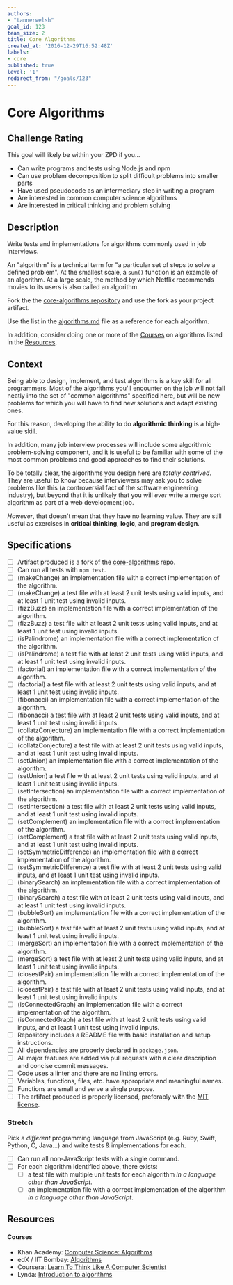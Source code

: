 ```yaml
---
authors:
- "tannerwelsh"
goal_id: 123
team_size: 2
title: Core Algorithms
created_at: '2016-12-29T16:52:48Z'
labels:
- core
published: true
level: '1'
redirect_from: "/goals/123"
---
```


# Core Algorithms

## Challenge Rating

This goal will likely be within your ZPD if you...

- Can write programs and tests using Node.js and npm
- Can use problem decomposition to split difficult problems into smaller parts
- Have used pseudocode as an intermediary step in writing a program
- Are interested in common computer science algorithms
- Are interested in critical thinking and problem solving

## Description

Write tests and implementations for algorithms commonly used in job interviews.

An "algorithm" is a technical term for "a particular set of steps to solve a defined problem". At the smallest scale, a `sum()` function is an example of an algorithm. At a large scale, the method by which Netflix recommends movies to its users is also called an algorithm.

Fork the the [core-algorithms repository][core-algorithms] and use the fork as your project artifact.

Use the list in the [algorithms.md][algorithms-list] file as a reference for each algorithm.

In addition, consider doing one or more of the [Courses](#courses) on algorithms listed in the [Resources](#resources).

## Context

Being able to design, implement, and test algorithms is a key skill for all programmers. Most of the algorithms you'll encounter on the job will not fall neatly into the set of "common algorithms" specified here, but will be new problems for which you will have to find new solutions and adapt existing ones.

For this reason, developing the ability to do **algorithmic thinking** is a high-value skill.

In addition, many job interview processes will include some algorithmic problem-solving component, and it is useful to be familiar with some of the most common problems and good approaches to find their solutions.

To be totally clear, the algorithms you design here are _totally contrived_. They are useful to know because interviewers may ask you to solve problems like this (a controversial fact of the software engineering industry), but beyond that it is unlikely that you will _ever_ write a merge sort algorithm as part of a web development job.

_However_, that doesn't mean that they have no learning value. They are still useful as exercises in **critical thinking**, **logic**, and **program design**.

## Specifications

- [ ] Artifact produced is a fork of the [core-algorithms][core-algorithms] repo.
- [ ] Can run all tests with `npm test`.
- [ ] (makeChange) an implementation file with a correct implementation of the algorithm.
- [ ] (makeChange) a test file with at least 2 unit tests using valid inputs, and at least 1 unit test using invalid inputs.
- [ ] (fizzBuzz) an implementation file with a correct implementation of the algorithm.
- [ ] (fizzBuzz) a test file with at least 2 unit tests using valid inputs, and at least 1 unit test using invalid inputs.
- [ ] (isPalindrome) an implementation file with a correct implementation of the algorithm.
- [ ] (isPalindrome) a test file with at least 2 unit tests using valid inputs, and at least 1 unit test using invalid inputs.
- [ ] (factorial) an implementation file with a correct implementation of the algorithm.
- [ ] (factorial) a test file with at least 2 unit tests using valid inputs, and at least 1 unit test using invalid inputs.
- [ ] (fibonacci) an implementation file with a correct implementation of the algorithm.
- [ ] (fibonacci) a test file with at least 2 unit tests using valid inputs, and at least 1 unit test using invalid inputs.
- [ ] (collatzConjecture) an implementation file with a correct implementation of the algorithm.
- [ ] (collatzConjecture) a test file with at least 2 unit tests using valid inputs, and at least 1 unit test using invalid inputs.
- [ ] (setUnion) an implementation file with a correct implementation of the algorithm.
- [ ] (setUnion) a test file with at least 2 unit tests using valid inputs, and at least 1 unit test using invalid inputs.
- [ ] (setIntersection) an implementation file with a correct implementation of the algorithm.
- [ ] (setIntersection) a test file with at least 2 unit tests using valid inputs, and at least 1 unit test using invalid inputs.
- [ ] (setComplement) an implementation file with a correct implementation of the algorithm.
- [ ] (setComplement) a test file with at least 2 unit tests using valid inputs, and at least 1 unit test using invalid inputs.
- [ ] (setSymmetricDifference) an implementation file with a correct implementation of the algorithm.
- [ ] (setSymmetricDifference) a test file with at least 2 unit tests using valid inputs, and at least 1 unit test using invalid inputs.
- [ ] (binarySearch) an implementation file with a correct implementation of the algorithm.
- [ ] (binarySearch) a test file with at least 2 unit tests using valid inputs, and at least 1 unit test using invalid inputs.
- [ ] (bubbleSort) an implementation file with a correct implementation of the algorithm.
- [ ] (bubbleSort) a test file with at least 2 unit tests using valid inputs, and at least 1 unit test using invalid inputs.
- [ ] (mergeSort) an implementation file with a correct implementation of the algorithm.
- [ ] (mergeSort) a test file with at least 2 unit tests using valid inputs, and at least 1 unit test using invalid inputs.
- [ ] (closestPair) an implementation file with a correct implementation of the algorithm.
- [ ] (closestPair) a test file with at least 2 unit tests using valid inputs, and at least 1 unit test using invalid inputs.
- [ ] (isConnectedGraph) an implementation file with a correct implementation of the algorithm.
- [ ] (isConnectedGraph) a test file with at least 2 unit tests using valid inputs, and at least 1 unit test using invalid inputs.
- [ ] Repository includes a README file with basic installation and setup instructions.
- [ ] All dependencies are properly declared in `package.json`.
- [ ] All major features are added via pull requests with a clear description and concise commit messages.
- [ ] Code uses a linter and there are no linting errors.
- [ ] Variables, functions, files, etc. have appropriate and meaningful names.
- [ ] Functions are small and serve a single purpose.
- [ ] The artifact produced is properly licensed, preferably with the [MIT license][mit-license].

### Stretch

Pick a _different_ programming language from JavaScript (e.g. Ruby, Swift, Python, C, Java...) and write tests & implementations for each.

- [ ] Can run all non-JavaScript tests with a single command.
- [ ] For each algorithm identified above, there exists:
  - [ ] a test file with multiple unit tests for each algorithm  _in a language other than JavaScript_.
  - [ ] an implementation file with a correct implementation of the algorithm _in a language other than JavaScript_.

## Resources

#### Courses

- Khan Academy: [Computer Science: Algorithms](https://www.khanacademy.org/computing/computer-science/algorithms)
- edX / IIT Bombay: [Algorithms](https://www.edx.org/course/algorithms-iitbombayx-cs213-3x-0)
- Coursera: [Learn To Think Like A Computer Scientist](https://www.coursera.org/specializations/algorithms)
- Lynda: [Introduction to algorithms](https://www.lynda.com/Programming-Foundations-tutorials/Introduction-algorithms/83603/90489-4.html)

[mit-license]: https://opensource.org/licenses/MIT
[core-algorithms]: https://github.com/GuildCrafts/core-algorithms
[algorithms-list]: https://github.com/GuildCrafts/core-algorithms/blob/master/algorithms.md
